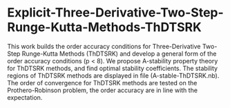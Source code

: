 # Explicit-Three-Derivative-Two-Step-Runge-Kutta-Methods-ThDTSRK

This work builds the order accuracy conditions for Three-Derivative Two-Step Runge-Kutta Methods (ThDTSRK) and develop a general form of the order accuracy conditions (p < 8). We propose A-stability property theory for ThDTSRK methods, and find optimal stability coefficients. The stability regions of ThDTSRK methods are displayed in file (A-stable-ThDTSRK.nb). The order of convergence for ThDTSRK methods are tested on the Prothero-Robinson problem, the order accuracy are in line with the expectation.
